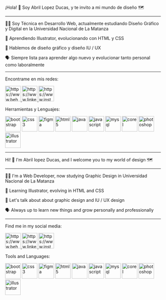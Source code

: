 ¡Hola! 🎀 Soy Abril Lopez Ducas, y te invito a mi mundo de diseño 🗺

 <hr>

👩‍💻 Soy Técnica en Desarrollo Web, actualmente estudiando Diseño Gráfico y Digital en la Universidad Nacional de La Matanza

🌱 Aprendiendo Illustrator, evolucionando con HTML y CSS

💬 Hablemos de diseño gráfico y diseño IU / UX

🗣 Siempre lista para aprender algo nuevo y evolucionar tanto personal como laboralmente

 <hr>

Encontrame en mis redes:

<a href="https://www.behance.net/abrillopezducas"> <img src="https://seeklogo.com/images/B/behance-icon-logo-E2F066C7C9-seeklogo.com.png" alt="https://www.behance.net/abrillopezducas" width="50"> </a> <a href="https://www.linkedin.com/in/abril-lopez-ducas-a20271211/"> <img src="https://upload.wikimedia.org/wikipedia/commons/thumb/8/81/LinkedIn_icon.svg/2048px-LinkedIn_icon.svg.png" alt="https://www.linkedin.com/in/abril-lopez-ducas-a20271211/" width="50"> </a> <a href="https://www.instagram.com/abril.lopzducas/"> <img src="https://cdn3.iconfinder.com/data/icons/2018-social-media-logotypes/1000/2018_social_media_popular_app_logo_instagram-512.png" alt="https://www.instagram.com/abril.lopzducas/" width="50"> </a>

Herramientas y Lenguajes:

<img src="https://upload.wikimedia.org/wikipedia/commons/thumb/b/b2/Bootstrap_logo.svg/2560px-Bootstrap_logo.svg.png" alt="bootstrap" height="50"> <img src="https://upload.wikimedia.org/wikipedia/commons/thumb/6/62/CSS3_logo.svg/1024px-CSS3_logo.svg.png" alt="css3" height="50"> <img src="https://upload.wikimedia.org/wikipedia/commons/thumb/3/33/Figma-logo.svg/1667px-Figma-logo.svg.png" alt="figma" height="50"> <img src="https://upload.wikimedia.org/wikipedia/commons/thumb/6/61/HTML5_logo_and_wordmark.svg/200px-HTML5_logo_and_wordmark.svg.png" alt="html5" height="50"> <img src="https://cdn4.iconfinder.com/data/icons/logos-and-brands/512/181_Java_logo_logos-512.png" alt="java" height="50"> <img src="https://upload.wikimedia.org/wikipedia/commons/thumb/6/6a/JavaScript-logo.png/768px-JavaScript-logo.png" alt="javascript" height="50"> <img src="https://wiki.cifprodolfoucha.es/images/8/8e/Mysql_logo.png" alt="mysql" height="50"> <img src="https://upload.wikimedia.org/wikipedia/commons/f/f1/CorelDraw_Logo.png" alt="corel" height="50"> <img src="https://upload.wikimedia.org/wikipedia/commons/thumb/a/af/Adobe_Photoshop_CC_icon.svg/2101px-Adobe_Photoshop_CC_icon.svg.png" alt="photoshop" height="50"> <img src="https://1000marcas.net/wp-content/uploads/2021/06/Illustrator-Logo.png" alt="illustrator" height="50">


 <hr>



Hi! 🎀 I'm Abril lopez Ducas, and I welcome you to my world of design 🗺

 <hr>

👩‍💻 I'm a Web Developer, now studying Graphic Design in Universidad Nacional de La Matanza 

🌱 Learning Illustrator, evolving in HTML and CSS

💬 Let's talk about about graphic design and IU / UX design

🗣 Always up to learn new things and grow personally and professionally

 <hr>

Find me in my social media:

<a href="https://www.behance.net/abrillopezducas"> <img src="https://seeklogo.com/images/B/behance-icon-logo-E2F066C7C9-seeklogo.com.png" alt="https://www.behance.net/abrillopezducas" width="50"> </a> <a href="https://www.linkedin.com/in/abril-lopez-ducas-a20271211/"> <img src="https://upload.wikimedia.org/wikipedia/commons/thumb/8/81/LinkedIn_icon.svg/2048px-LinkedIn_icon.svg.png" alt="https://www.linkedin.com/in/abril-lopez-ducas-a20271211/" width="50"> </a> <a href="https://www.instagram.com/abril.lopzducas/"> <img src="https://cdn3.iconfinder.com/data/icons/2018-social-media-logotypes/1000/2018_social_media_popular_app_logo_instagram-512.png" alt="https://www.instagram.com/abril.lopzducas/" width="50"> </a>

Tools and Languages:

<img src="https://upload.wikimedia.org/wikipedia/commons/thumb/b/b2/Bootstrap_logo.svg/2560px-Bootstrap_logo.svg.png" alt="bootstrap" height="50"> <img src="https://upload.wikimedia.org/wikipedia/commons/thumb/6/62/CSS3_logo.svg/1024px-CSS3_logo.svg.png" alt="css3" height="50"> <img src="https://upload.wikimedia.org/wikipedia/commons/thumb/3/33/Figma-logo.svg/1667px-Figma-logo.svg.png" alt="figma" height="50"> <img src="https://upload.wikimedia.org/wikipedia/commons/thumb/6/61/HTML5_logo_and_wordmark.svg/200px-HTML5_logo_and_wordmark.svg.png" alt="html5" height="50"> <img src="https://cdn4.iconfinder.com/data/icons/logos-and-brands/512/181_Java_logo_logos-512.png" alt="java" height="50"> <img src="https://upload.wikimedia.org/wikipedia/commons/thumb/6/6a/JavaScript-logo.png/768px-JavaScript-logo.png" alt="javascript" height="50"> <img src="https://wiki.cifprodolfoucha.es/images/8/8e/Mysql_logo.png" alt="mysql" height="50"> <img src="https://upload.wikimedia.org/wikipedia/commons/f/f1/CorelDraw_Logo.png" alt="corel" height="50"> <img src="https://upload.wikimedia.org/wikipedia/commons/thumb/a/af/Adobe_Photoshop_CC_icon.svg/2101px-Adobe_Photoshop_CC_icon.svg.png" alt="photoshop" height="50"> <img src="https://1000marcas.net/wp-content/uploads/2021/06/Illustrator-Logo.png" alt="illustrator" height="50">
